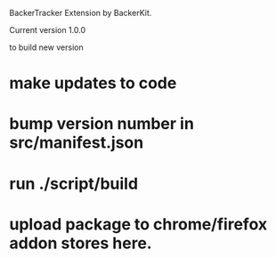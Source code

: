 BackerTracker Extension by BackerKit.

Current version 1.0.0



to build new version

# make updates to code
# bump version number in src/manifest.json
# run ./script/build
# upload package to chrome/firefox addon stores here.